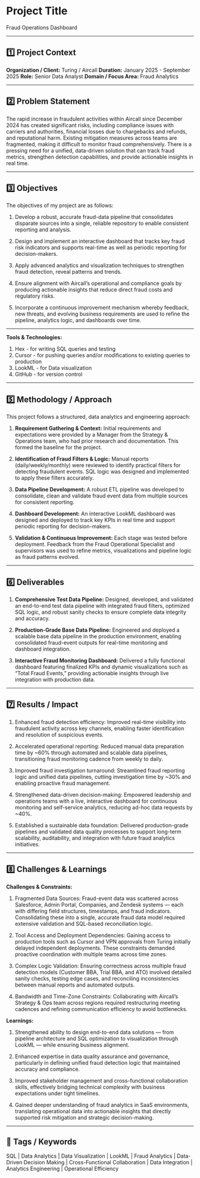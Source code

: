 # Project Title
Fraud Operations Dashboard

---

## 1️⃣ Project Context

**Organization / Client:** Turing / Aircall
**Duration:**   January 2025 - September 2025
**Role:**   Senior Data Analyst
**Domain / Focus Area:**   Fraud Analytics

---

## 2️⃣ Problem Statement
The rapid increase in fraudulent activities within Aircall since December 2024 has created significant risks, including compliance issues with carriers and authorities, financial losses due to chargebacks and refunds, and reputational harm. Existing mitigation measures across teams are fragmented, making it difficult to monitor fraud comprehensively. There is a pressing need for a unified, data-driven solution that can track fraud metrics, strengthen detection capabilities, and provide actionable insights in real time.

---

## 3️⃣ Objectives
The objectives of my project are as follows:

1. Develop a robust, accurate fraud-data pipeline that consolidates disparate sources into a single, reliable repository to enable consistent reporting and analysis.
   
2. Design and implement an interactive dashboard that tracks key fraud risk indicators and supports real-time as well as periodic reporting for decision-makers.
   
3. Apply advanced analytics and visualization techniques to strengthen fraud detection, reveal patterns and trends.
   
4. Ensure alignment with Aircall’s operational and compliance goals by producing actionable insights that reduce direct fraud costs and regulatory risks.
   
5. Incorporate a continuous improvement mechanism whereby feedback, new threats, and evolving business requirements are used to refine the pipeline, analytics logic, and dashboards over time. 

---

**Tools & Technologies:**  
1. Hex - for writing SQL queries and testing
2. Cursor - for pushing queries and/or modifications to existing queries to production
3. LookML - for Data visualization
4. GitHub - for version control

---

## 5️⃣ Methodology / Approach
This project follows a structured, data analytics and engineering approach:

1. **Requirement Gathering & Context:** Initial requirements and expectations were provided by a Manager from the Strategy & Operations team, who had prior research and documentation. This formed the baseline for the project.

2. **Identification of Fraud Filters & Logic:** Manual reports (daily/weekly/monthly) were reviewed to identify practical filters for detecting fraudulent events. SQL logic was designed and implemented to apply these filters accurately.
   
3. **Data Pipeline Development:** A robust ETL pipeline was developed to consolidate, clean and validate fraud event data from multiple sources for consistent reporting.
   
4. **Dashboard Development:** An interactive LookML dashboard was designed and deployed to track key KPIs in real time and support periodic reporting for decision-makers.
   
5. **Validation & Continuous Improvement:** Each stage was tested before deployment. Feedback from the Fraud Operational Specialist and supervisors was used to refine metrics, visualizations and pipeline logic as fraud patterns evolved.  

---

## 6️⃣ Deliverables

1. **Comprehensive Test Data Pipeline:** Designed, developed, and validated an end-to-end test data pipeline with integrated fraud filters, optimized SQL logic, and robust sanity checks to ensure complete data integrity and accuracy.

2. **Production-Grade Base Data Pipeline:** Engineered and deployed a scalable base data pipeline in the production environment, enabling consolidated fraud-event outputs for real-time monitoring and dashboard integration.

3. **Interactive Fraud Monitoring Dashboard:** Delivered a fully functional dashboard featuring finalized KPIs and dynamic visualizations such as “Total Fraud Events,” providing actionable insights through live integration with production data. 

---

## 7️⃣ Results / Impact

1. Enhanced fraud detection efficiency: Improved real-time visibility into fraudulent activity across key channels, enabling faster identification and resolution of suspicious events.

2. Accelerated operational reporting: Reduced manual data preparation time by ~60% through automated and scalable data pipelines, transitioning fraud monitoring cadence from weekly to daily.

3. Improved fraud investigation turnaround: Streamlined fraud reporting logic and unified data pipelines, cutting investigation time by ~30% and enabling proactive fraud management.

4. Strengthened data-driven decision-making: Empowered leadership and operations teams with a live, interactive dashboard for continuous monitoring and self-service analytics, reducing ad-hoc data requests by ~40%.

5. Established a sustainable data foundation: Delivered production-grade pipelines and validated data quality processes to support long-term scalability, auditability, and integration with future fraud analytics initiatives.  

---

## 8️⃣ Challenges & Learnings

**Challenges & Constraints:**

1. Fragmented Data Sources: Fraud-event data was scattered across Salesforce, Admin Portal, Companies, and Zendesk systems — each with differing field structures, timestamps, and fraud indicators. Consolidating these into a single, accurate fraud data model required extensive validation and SQL-based reconciliation logic.
   
2. Tool Access and Deployment Dependencies: Gaining access to production tools such as Cursor and VPN approvals from Turing initially delayed independent deployments. These constraints demanded proactive coordination with multiple teams across time zones.
   
3. Complex Logic Validation: Ensuring correctness across multiple fraud detection models (Customer BBA, Trial BBA, and ATO) involved detailed sanity checks, testing edge cases, and reconciling inconsistencies between manual reports and automated outputs.

4. Bandwidth and Time-Zone Constraints: Collaborating with Aircall’s Strategy & Ops team across regions required restructuring meeting cadences and refining communication efficiency to avoid bottlenecks.

**Learnings:**

1. Strengthened ability to design end-to-end data solutions — from pipeline architecture and SQL optimization to visualization through LookML — while ensuring business alignment.
   
2. Enhanced expertise in data quality assurance and governance, particularly in defining unified fraud detection logic that maintained accuracy and compliance.
   
3. Improved stakeholder management and cross-functional collaboration skills, effectively bridging technical complexity with business expectations under tight timelines.
   
4. Gained deeper understanding of fraud analytics in SaaS environments, translating operational data into actionable insights that directly supported risk mitigation and strategic decision-making. 

---

## 🔖 Tags / Keywords
SQL | Data Analytics | Data Visualization | LookML | Fraud Analytics | Data-Driven Decision Making | Cross-Functional Collaboration | Data Integration | Analytics Engineering | Operational Efficiency